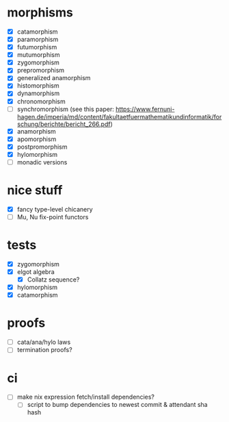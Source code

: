 # morphisms
- [x] catamorphism
- [x] paramorphism
- [x] futumorphism
- [x] mutumorphism
- [x] zygomorphism
- [x] prepromorphism
- [x] generalized anamorphism
- [x] histomorphism
- [x] dynamorphism
- [x] chronomorphism
- [ ] synchromorphism (see this paper:
  https://www.fernuni-hagen.de/imperia/md/content/fakultaetfuermathematikundinformatik/forschung/berichte/bericht_266.pdf)
- [x] anamorphism
- [x] apomorphism
- [x] postpromorphism
- [x] hylomorphism
- [ ] monadic versions
# nice stuff
- [x] fancy type-level chicanery
- [ ] Mu, Nu fix-point functors
# tests
- [x] zygomorphism
- [x] elgot algebra
  - [x] Collatz sequence?
- [x] hylomorphism
- [x] catamorphism
# proofs
- [ ] cata/ana/hylo laws
- [ ] termination proofs?
# ci
- [ ] make nix expression fetch/install dependencies?
  - [ ] script to bump dependencies to newest commit & attendant sha hash
